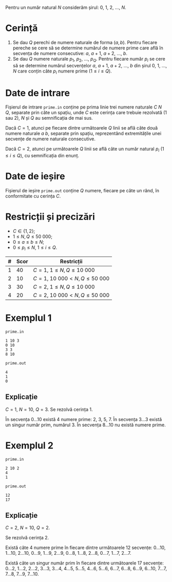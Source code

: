 Pentru un număr natural $N$ considerăm șirul:  $0$, $1$, $2$, $\dots$, $N$.

# Cerință

1. Se dau $Q$ perechi de numere naturale de forma $(a,b)$. Pentru fiecare pereche se cere să se determine numărul de numere prime care află în secvența de numere consecutive: $a$, $a+1$, $a+2$, $\dots$, $b$.
2. Se dau $Q$ numere naturale $p_1$, $p_2$, $\dots$, $p_Q$. Pentru fiecare număr $p_i$ se cere să se determine numărul secvențelor $a$, $a+1$, $a+2$, $\dots$, $b$ din șirul $0$, $1$, $\dots$, $N$ care conțin câte $p_i$ numere prime ($1 \leq i \leq Q$).

# Date de intrare

Fișierul de intrare `prime.in` conține pe prima linie trei numere naturale $C$ $N$ $Q$, separate prin câte un spațiu, unde $C$ este cerința care trebuie rezolvată ($1$ sau $2$), $N$ și $Q$ au semnificația de mai sus.

Dacă $C=1$, atunci pe fiecare dintre următoarele $Q$ linii se află câte două numere naturale $a$ $b$, separate 
prin spațiu, reprezentând extremitățile unei secvențe de numere naturale consecutive.

Dacă $C=2$, atunci pe următoarele $Q$ linii se află câte un număr natural $p_i$ ($1 \leq i \leq Q$), cu semnificația din enunț. 

# Date de ieșire

Fișierul de ieșire `prime.out` conține $Q$ numere, fiecare pe câte un rând, în conformitate cu cerința $C$.

# Restricții și precizări

* $C \in \{1, 2\}$;
* $1 \leq N,Q \leq 50 \ 000$;
* $0 \leq a \leq b \leq N$;
* $0 \leq p_i \leq N$, $1 \leq i \leq Q$.

| # | Scor | Restricții |
|---|------|------------|
| 1 | 40 | $C = 1$, $1 \leq N,Q \leq 10 \ 000$ |
| 2 | 10 | $C = 1$, $10 \ 000 < N,Q \leq 50 \ 000$ |
| 3 | 30 | $C = 2$, $1 \leq N,Q \leq 10 \ 000$ |
| 4 | 20 | $C = 2$,  $10 \ 000 < N,Q \leq 50 \ 000$ |

# Exemplul 1

`prime.in`
```
1 10 3 
0 10 
3 3 
8 10
```

`prime.out`
```
4 
1 
0
```

## Explicație

$C=1$, $N=10$, $Q=3$. 
Se rezolvă cerința $1$.

În secvența $0 \dots 10$ există $4$ numere prime: $2$, $3$, $5$, $7$. 
În secvența $3 \dots 3$ există un singur număr prim, numărul $3$.
În secvența $8 \dots 10$ nu există numere prime. 

# Exemplul 2


`prime.in`
```
2 10 2 
4 
1 
```

`prime.out`
```
12 
17 
```

## Explicație

$C=2$, $N=10$, $Q=2$. 

Se rezolvă cerința $2$.

Există câte $4$ numere prime în fiecare dintre următoarele $12$ secvențe: $0 \dots 10$, $1 \dots 10$, $2 \dots 10$, $0 \dots 9$, $1 \dots 9$, $2 \dots 9$, $0 \dots 8$, $1 \dots 8$, $2 \dots 8$, $0 \dots 7$, $1 \dots 7$, $2 \dots 7$. 

Există câte un singur număr prim în fiecare dintre următoarele $17$ secvențe: $0 \dots 2$, $1 \dots 2$, $2 \dots 2$, $3 \dots 3$, $3 \dots 4$, $4 \dots 5$, $5 \dots 5$, $4 \dots 6$, $5 \dots 6$, $6 \dots 7$, $6 \dots 8$, $6 \dots 9$, $6 \dots 10$, $7 \dots 7$, $7 \dots 8$, $7 \dots 9$, $7 \dots 10$.

